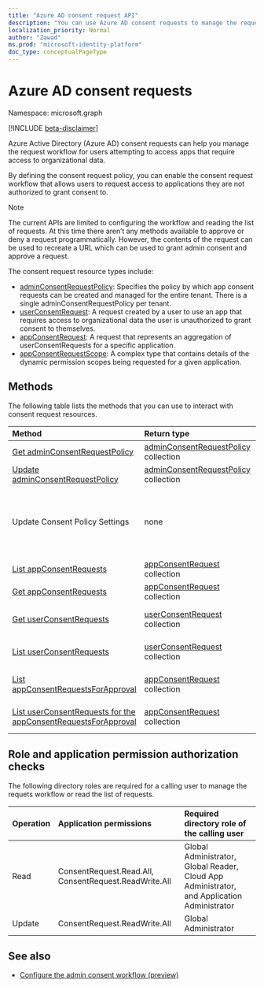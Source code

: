 ```yaml
---
title: "Azure AD consent request API"
description: "You can use Azure AD consent requests to manage the request workflow for users attempting to access apps that require access to organizational data."
localization_priority: Normal
author: "Zawad"
ms.prod: "microsoft-identity-platform"
doc_type: conceptualPageType
---
```


# Azure AD consent requests

Namespace: microsoft.graph

[!INCLUDE [beta-disclaimer](../../includes/beta-disclaimer.md)]

Azure Active Directory (Azure AD) consent requests can help you manage the request workflow for users attempting to access apps that require access to organizational data.  

By defining the consent request policy, you can enable the consent request workflow that allows users to request access to applications they are not authorized to grant consent to.  

>[!NOTE]
>The current APIs are limited to configuring the workflow and reading the list of requests. At this time there aren’t any methods available to approve or deny a request programmatically. However, the contents of the request can be used to recreate a URL which can be used to grant admin consent and approve a request. 

The consent request resource types include:

* [adminConsentRequestPolicy](../resources/adminconsentrequestpolicy.md): Specifies the policy by which app consent requests can be created and managed for the entire tenant. There is a single adminConsentRequestPolicy per tenant.
* [userConsentRequest](../resources/userconsentrequest.md): A request created by a user to use an app that requires access to organizational data the user is unauthorized to grant consent to themselves.
* [appConsentRequest](../resources/appconsentrequest.md): A request that represents an aggregation of userConsentRequests for a specific application.
* [appConsentRequestScope](../resources/appconsentrequestscope.md): A complex type that contains details of the dynamic permission scopes being requested for a given application.  


## Methods

The following table lists the methods that you can use to interact with consent request resources.

| Method		   | Return type	|Description|
|:---------------|:--------|:----------|
|[Get adminConsentRequestPolicy](../api/adminconsentrequestpolicy-get.md) | [adminConsentRequestPolicy](adminconsentrequestpolicy.md) collection | Read the properties of the [adminConsentRequestPolicy](adminconsentrequestpolicy.md) |
|[Update adminConsentRequestPolicy](../api/adminconsentrequestpolicy-update.md) | [adminConsentRequestPolicy](adminconsentrequestpolicy.md) collection | Set configurations for the [adminConsentRequestPolicy](adminconsentrequestpolicy.md) |
|Update Consent Policy Settings| none | The **EnableAdminConsentRequest** flag of the Consent Policy Settings object of the [directory settings](../resources/directorysetting.md) resource  determines if users are shown the prompt to request access. |
|[List appConsentRequests ](../api/appconsentrequest-list.md) | [appConsentRequest](appconsentrequest.md) collection | Retrieve a list of all [appConsentRequests](appconsentrequest.md) |
|[Get appConsentRequests ](../api/appconsentrequest-get.md) | [appConsentRequest](appconsentrequest.md) collection | Read a given [appConsentRequest](appconsentrequest.md) |
|[Get userConsentRequests ](../api/userconsentrequest-get.md) | [userConsentRequest](userconsentrequest.md) collection | Retrieve a given [userConsentRequests](userconsentrequest.md) for a given [appConsentRequest](appconsentrequest.md) |
|[List userConsentRequests ](../api/userconsentrequest-list.md) | [userConsentRequest](userconsentrequest.md) collection | Retrieve a list of all [userConsentRequests](userconsentrequest.md) for a given [appConsentRequest](appconsentrequest.md) |
|[List appConsentRequestsForApproval](../api/user-list-appconsentrequestsforapproval.md) | [appConsentRequest](appconsentrequest.md) collection | Retrieve a list of pending [appConsentRequests](appconsentrequest.md) that you are an approver of .|
|[List userConsentRequests for the appConsentRequestsForApproval ](../api/user-list-appconsentrequestsforapproval.md) | [appConsentRequest](appconsentrequest.md) collection | Retrieve a list of pending [appConsentRequests](appconsentrequest.md) that you are an approver of .|


## Role and application permission authorization checks

The following directory roles are required for a calling user to manage the requets workflow or read the list of requests.

| Operation | Application permissions | Required directory role of the calling user |
|:------------------|:------------|:--------------------------------------------|
| Read | ConsentRequest.Read.All, ConsentRequest.ReadWrite.All | Global Administrator, Global Reader, Cloud App Administrator, and Application Administrator |
| Update | ConsentRequest.ReadWrite.All |Global Administrator |

## See also

- [Configure the admin consent workflow (preview)](/azure/active-directory/manage-apps/configure-admin-consent-workflow)


<!--
{
  "type": "#page.annotation",
  "description": "Service root",
  "keywords": "",
  "section": "documentation",
  "tocPath": "",
  "suppressions": []
}
-->


